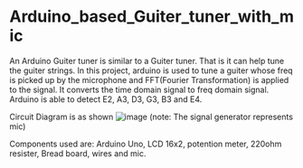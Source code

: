 # Arduino_based_Guiter_tuner_with_mic

An Arduino Guiter tuner is similar to a Guiter tuner. That is it can help tune the guiter strings. In this project, arduino is used to tune a guiter whose freq is picked up by the microphone and FFT(Fourier Transformation) is applied to the signal. It converts the time domain signal to freq domain signal. Arduino is able to detect E2, A3, D3, G3, B3 and E4.

Circuit Diagram is as shown
![image](https://user-images.githubusercontent.com/43715733/110033525-8617bd80-7d5f-11eb-960d-b5cbe961a411.png)
(note: The signal generator represents mic)

Components used are: Arduino Uno, LCD 16x2, potention meter, 220ohm resister, Bread board, wires and mic.  
